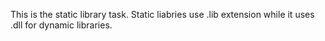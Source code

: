 This is the static library task.
Static liabries use .lib extension while it uses .dll for dynamic libraries.
